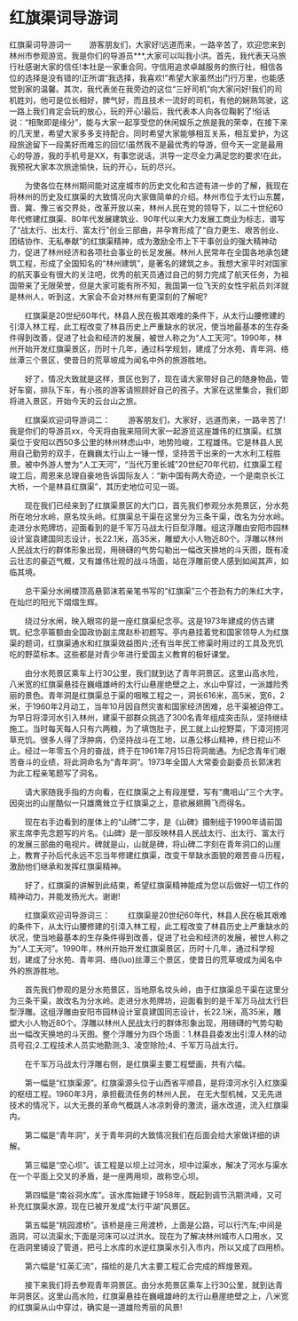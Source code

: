 # 红旗渠词导游词
红旗渠词导游词一
　　游客朋友们，大家好!远道而来，一路辛苦了，欢迎您来到林州市参观游览。我是你们的导游员***,大家可以叫我小洪。首先，我代表天马旅行社感谢大家的信任!本社是一家重合同，守信用追求卓越服务的旅行社，相信各位的选择是没有错的!正所谓“我选择，我喜欢!”希望大家虽然出门行万里，也能感觉到家的温馨。其次，我代表坐在我旁边的这位“三好司机”向大家问好!我们的司机姓刘，他可是位长相好，脾气好，而且技术一流好的司机，有他的娴熟驾驶，这一路上我们肯定会玩的放心，玩的开心!最后，我代表本人向各位鞠躬了!俗话说：“相聚即是缘分”，能与大家一起享受您的休闲娱乐之旅是我的荣幸，在接下来的几天里，希望大家多多支持配合。同时希望大家能够相互关系，相互爱护，为这段旅途留下一段美好而难忘的回忆!虽然我不是最优秀的导游，但今天一定是最用心的导游，我的手机号是XX，有事您说话，洪导一定尽全力满足您的要求!在此，我预祝大家本次旅途愉快，玩的开心，玩的尽兴。

　　为使各位在林州期间能对这座城市的历史文化和古迹有进一步的了解，我现在将林州的历史及红旗渠的大致情况向大家做简单的介绍。林州市位于太行山东麓，晋、冀、豫三省交界处，改革开放以来，林州人民在党的领导下，以二十世纪60年代修建红旗渠、80年代发展建筑业、90年代以来大力发展工商业为标志，谱写了“战太行、出太行、富太行”创业三部曲，并孕育形成了“自力更生、艰苦创业、团结协作、无私奉献”的红旗渠精神，成为激励全市上下干事创业的强大精神动力，促进了林州经济和各项社会事业的长足发展。林州人民常年在全国各地承包建筑工程，形成了全国知名的“林州建筑”，是著名的建筑之乡。我想大家平时对国家的航天事业有很大的关注吧，优秀的航天员通过自己的努力完成了航天任务，为祖国带来了无限荣誉，但是大家可能有所不知，我国第一位飞天的女性宇航员刘洋就是林州人，听到这，大家会不会对林州有更深刻的了解呢?

　　红旗渠是20世纪60年代，林县人民在极其艰难的条件下，从太行山腰修建的引漳入林工程，此工程改变了林县历史上严重缺水的状况，使当地最基本的生存条件得到改善，促进了社会和经济的发展，被世人称之为“人工天河”。1990年，林州开始开发红旗渠景区，历时十几年，通过科学规划，建成了分水苑、青年洞、络丝潭三个景区，使昔日的荒草坡成为闻名中外的旅游胜地。

　　好了，情况大致就是这样，景区也到了，现在请大家带好自己的随身物品，管好车窗，排队下车，有小孩的游客请照顾好自己的孩子。大家在这里集合，我们即将进入景区，开始今天的云台山之旅。



　　红旗渠欢迎词导游词二：
　　游客朋友们，大家好，远道而来，一路辛苦了!我是你们的导游员xx，今天将由我来陪同大家一起游览这座雄伟的红旗渠。红旗渠位于安阳以西50多公里的林州林虑山中，地势险峻，工程雄伟。它是林县人民用自己勤劳的双手，在巍巍太行山上一锤一悭，坚持苦干出来的一大水利工程胜景。被中外游人誉为“人工天河”，“当代万里长城”20世纪70年代初，红旗渠工程竣工后，周恩来总理自豪地告诉国际友人：“新中国有两大奇迹，一个是南京长江大桥，一个是林县红旗渠”，其历史地位可见一斑。

　　现在我们已经来到了红旗渠景区的大门口，首先我们参观分水苑景区，分水苑所在地分水岭，原名坟头岭。红旗渠总干渠在这里分为三条干渠，改名为分水岭。 走进分水苑牌坊，迎面看到的是千军万马战太行巨型浮雕。组这浮雕由安阳市园林设计室袁建国同志设计，长22.1米，高35米，雕塑大小人物近80个。浮雕以林州人民战太行的群体形象出现，用磅礴的气势勾勒出一幅改天换地的斗天图，既有凌云壮志的豪迈气概，又有雄伟壮观的战斗场面，站在浮雕前使人感到如闻其声，如临其境。

　　总干渠分水闸楼顶高悬郭沫若亲笔书写的“红旗渠”三个苍劲有力的朱红大字，在灿烂的阳光下熠熠生辉。

　　绕过分水闸，映入眼帘的是一座红旗渠纪念亭。这是1973年建成的仿古建筑。纪念亭匾额由全国政协副主席赵朴初题写。亭内悬挂着党和国家领导人为红旗渠的题词，红旗渠通水和红旗渠效益图片;还有当年民工修渠时用过的工具及充饥吃的野菜标本。这些都是对青少年进行爱国主义教育的极好课堂。

　　由分水苑景区乘车上行30公里，我们就到达了青年洞景区。这里山高水险，八米宽的红旗渠悬挂在巍峨雄峙的太行山悬崖绝壁之上，水山中穿过，一派雄险秀丽的景色。青年洞是红旗渠总于渠的咽喉工程之一，洞长616米，高5米，宽6，2米，于1960年2月动工，当年10月因自然灾害和国家经济困难，总干渠被迫停工。为早日将漳河水引入林州，建渠干部群众挑选了300名青年组成突击队，坚持继续施工。当时每天每人只有六两粮，为了填饱肚子，民工就上山挖野菜，下漳河捞河草充饥。很多人得了浮肿病，仍坚持战斗在工地，以愚公移山精神，终日挖山不止。经过一年零五个月的奋战，终于在1961年7月15日将洞凿通。为纪念青年们艰苦奋斗的业绩，将此洞命名为“青年洞”。1973年全国人大常委会副委员长郭沫若为此工程亲笔题写了洞名。

　　请大家随我手指的方向看，在红旗渠之上有段崖壁，写有“鹰咀山”三个大字。因突出的山崖酷似一只雄鹰耸立于红旗渠之上，意欲展翅腾飞而得名。

　　现在右手边看到的崖体上的“山碑”二字，是《山碑》摄制组于1990年请前国家主席李先念题写的片名。《山碑》是一部反映林县人民战太行、出太行、富太行的发展三部曲的电视片。碑就是山，山就是碑，将山碑二字刻在青年洞口的山崖上，教育子孙后代永远不忘当年修建红旗渠，改变干旱缺水面貌的艰苦奋斗历程，激励他们继承和发挥红旗渠精神。

　　好了，红旗渠的讲解到此结束，希望红旗渠精神能成为您以后做好一切工作的精神动力，并能发扬光大。谢谢!



　　红旗渠欢迎词导游词三：
　　红旗渠是20世纪60年代，林县人民在极其艰难的条件下，从太行山腰修建的引漳入林工程，此工程改变了林县历史上严重缺水的状况，使当地最基本的生存条件得到改善，促进了社会和经济的发展，被世人称之为“人工天河”。1990年，林州开始开发红旗渠景区，历时十几年，通过科学规划，建成了分水苑、青年洞、络(luo)丝潭三个景区，使昔日的荒草坡成为闻名中外的旅游胜地。

　　首先我们参观的是分水苑景区，当地原名坟头岭，由于红旗渠总干渠在这里分为三条干渠，故改名为分水岭。走进分水苑牌坊，迎面看到的是千军万马战太行巨型浮雕。这组浮雕由安阳市园林设计室袁建国同志设计，长22.1米，高35米，雕塑大小人物近80个。浮雕以林州人民战太行的群体形象出现，用磅礴的气势勾勒出一幅改天换地的斗天图。整个浮雕分为四个场面：1.林县县委发出引漳人林的动员号召;2.工程技术人员实地勘测;3、凌空除险;4、千军万马战太行。

　　在千军万马战太行浮雕右侧，是红旗渠主要工程壁画，共有六幅。

　　第一幅是“红旗渠源”。红旗渠源头位于山西省平顺县，是将漳河水引入红旗渠的枢纽工程。1960年3月，承担截流任务的林州人民， 在无大型机械，又无先进技术的情况下，以大无畏的革命气概跳人冰凉刺骨的激流，逼水改道，流入红旗渠内。

　　第二幅是“青年洞”，关于青年洞的大致情况我们在后面会给大家做详细的讲解。

　　第三幅是“空心坝”。该工程是以坝上过河水，坝中过渠水，解决了河水与渠水在一个平面上交叉的矛盾，是一座两用坝，故称空心坝。

　　第四幅是“南谷洞水库”。该水库始建于1958年，既起到调节汛期洪峰，又可补充红旗渠水源，现在已被开发成“太行平湖”风景区。

　　第五幅是“桃园渡桥”。该桥是座三用渡桥，上面是公路，可以行汽车;中间是涵洞，可以流渠水;下面是河床可以过洪水。现在为了解决林州城市人口用水，又在涵洞里铺设了管道，把弓上水库的水逆红旗渠水引入市内，所以又成了四用桥。

　　第六幅是“红英汇流”，描绘的是几大主要工程汇合完成的辉煌景观。

　　接下来我们将去参观青年洞景区。由分水苑景区乘车上行30公里，就到达青年洞景区。这里山高水险，红旗渠悬挂在巍峨雄峙的太行山悬崖绝壁之上，八米宽的红旗渠从山中穿过，确实是一道雄险秀丽的风景!